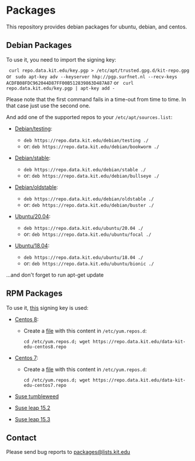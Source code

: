 # Packages

This repository provides debian packages for ubuntu, debian, and centos.

## Debian Packages

To use it, you need to import the signing key:

` curl repo.data.kit.edu/key.pgp > /etc/apt/trusted.gpg.d/kit-repo.gpg`
or
` sudo apt-key adv --keyserver hkp://pgp.surfnet.nl --recv-keys ACDFB08FDC962044D87FF00B512839863D487A87`
or
` curl repo.data.kit.edu/key.pgp | apt-key add -`

Please note that the first command fails in a time-out from time to time.
In that case just use the second one.

And add one of the supported repos to your `/etc/apt/sources.list`:

- [Debian/testing](/debian/testing):
    - `deb https://repo.data.kit.edu/debian/testing ./`
    - or: `deb https://repo.data.kit.edu/debian/bookworm ./`

- [Debian/stable](/debian/stable):
    - `deb https://repo.data.kit.edu/debian/stable ./`
    - or: `deb https://repo.data.kit.edu/debian/bullseye ./`

- [Debian/oldstable](/debian/oldstable): 
    - `deb https://repo.data.kit.edu/debian/oldstable ./`
    - or: `deb https://repo.data.kit.edu/debian/buster ./`

- [Ubuntu/20.04](/ubuntu/20.04): 
    - `deb https://repo.data.kit.edu/ubuntu/20.04 ./`
    - or: `deb https://repo.data.kit.edu/ubuntu/focal ./`

- [Ubuntu/18.04](/ubuntu/18.04): 
    - `deb https://repo.data.kit.edu/ubuntu/18.04 ./`
    - or: `deb https://repo.data.kit.edu/ubuntu/bionic ./`

...and don't forget to run apt-get update



## RPM Packages
To use it, [this](https://repo.data.kit.edu/repo-data-kit-edu-key.gpg) signing key is used: 

- [Centos 8](https://repo.data.kit.edu/centos/centos8):
    - Create a [file](https://repo.data.kit.edu/data-kit-edu-centos8.repo) with this content in `/etc/yum.repos.d`:
        ```
        cd /etc/yum.repos.d; wget https://repo.data.kit.edu/data-kit-edu-centos8.repo
        ```

- [Centos 7](https://repo.data.kit.edu/centos/centos7):
    - Create a [file](https://repo.data.kit.edu/data-kit-edu-centos7.repo) with this content in `/etc/yum.repos.d`:
        ```
        cd /etc/yum.repos.d; wget https://repo.data.kit.edu/data-kit-edu-centos7.repo
        ```

- [Suse tumbleweed](https://repo.data.kit.edu/suse/opensuse-tumbleweed)
- [Suse leap 15.2](https://repo.data.kit.edu/suse/opensuse-leap-15.2)
- [Suse leap 15.3](https://repo.data.kit.edu/suse/opensuse-leap-15.3)


## Contact

Please send bug reports to packages@lists.kit.edu
